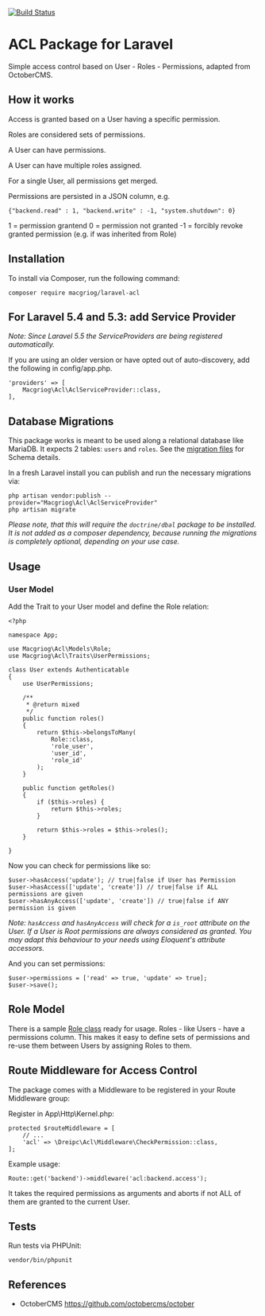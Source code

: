 [![Build Status](https://travis-ci.org/macghriogair/laravel-acl.svg?branch=master)](https://travis-ci.org/macghriogair/laravel-acl)


# ACL Package for Laravel

Simple access control based on User - Roles - Permissions, adapted from OctoberCMS.

## How it works

Access is granted based on a User having a specific permission.

Roles are considered sets of permissions.

A User can have permissions.

A User can have multiple roles assigned.

For a single User, all permissions get merged.


Permissions are persisted in a JSON column, e.g.

    {"backend.read" : 1, "backend.write" : -1, "system.shutdown": 0}

1 = permission grantend
0 = permission not granted
-1 = forcibly revoke granted permission (e.g. if was inherited from Role)

## Installation

To install via Composer, run the following command:

    composer require macgriog/laravel-acl

## For Laravel 5.4 and 5.3: add Service Provider

*Note: Since Laravel 5.5 the ServiceProviders are being registered automatically.*

If you are using an older version or have opted out of auto-discovery, add the following in config/app.php.

    'providers' => [
        Macgriog\Acl\AclServiceProvider::class,
    ],

## Database Migrations

This package works is meant to be used along a relational database like MariaDB. It expects 2 tables: `users` and `roles`. See the [migration files](./database/migrations) for Schema details.

In a fresh Laravel install you can publish and run the necessary migrations via:

    php artisan vendor:publish --provider="Macgriog\Acl\AclServiceProvider"
    php artisan migrate

*Please note, that this will require the `doctrine/dbal` package to be installed. It is not added as a composer dependency, because running the migrations is completely optional, depending on your use case.*

## Usage

### User Model

Add the Trait to your User model and define the Role relation:
    
    <?php
    
    namespace App;
    
    use Macgriog\Acl\Models\Role;
    use Macgriog\Acl\Traits\UserPermissions;
    
    class User extends Authenticatable
    {
        use UserPermissions;
    
        /**
         * @return mixed
         */
        public function roles()
        {
            return $this->belongsToMany(
                Role::class,
                'role_user',
                'user_id',
                'role_id'
            );
        }
    
        public function getRoles()
        {
            if ($this->roles) {
                return $this->roles;
            }
    
            return $this->roles = $this->roles();
        }
    
    }


Now you can check for permissions like so:

    $user->hasAccess('update'); // true|false if User has Permission
    $user->hasAccess(['update', 'create']) // true|false if ALL permissions are given
    $user->hasAnyAccess(['update', 'create']) // true|false if ANY permission is given

*Note: `hasAccess` and `hasAnyAccess` will check for a `is_root` attribute on the User. If a User is Root permissions are always considered as granted. You may adapt this behaviour to your needs using Eloquent's attribute accessors.*

And you can set permissions:

    $user->permissions = ['read' => true, 'update' => true];
    $user->save();

## Role Model

There is a sample [Role class](./src/Models/Role.php) ready for usage. Roles - like Users - have a permissions column. This makes it easy to define sets of permissions and re-use them between Users by assigning Roles to them.

## Route Middleware for Access Control

The package comes with a Middleware to be registered in your Route Middleware group:
    
Register in App\Http\Kernel.php:
    
    protected $routeMiddleware = [
        // ...
        'acl' => \Dreipc\Acl\Middleware\CheckPermission::class,
    ];

Example usage: 

    Route::get('backend')->middleware('acl:backend.access');

It takes the required permissions as arguments and aborts if not ALL of them are granted to the current User.

## Tests

Run tests via PHPUnit:

    vendor/bin/phpunit


## References

* OctoberCMS https://github.com/octobercms/october
